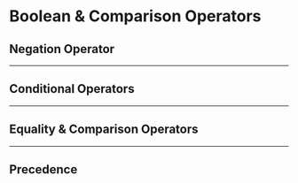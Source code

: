 # Boolean & Comparison Operators

## Negation Operator

___

## Conditional Operators

___

## Equality & Comparison Operators

___

## Precedence
